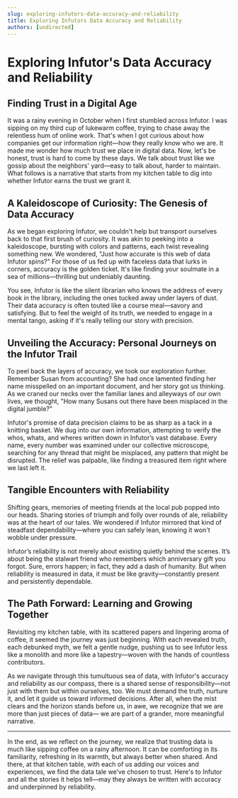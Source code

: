 ```yaml
---
slug: exploring-infutors-data-accuracy-and-reliability
title: Exploring Infutors Data Accuracy and Reliability
authors: [undirected]
---
```



# Exploring Infutor's Data Accuracy and Reliability

## Finding Trust in a Digital Age

It was a rainy evening in October when I first stumbled across Infutor. I was sipping on my third cup of lukewarm coffee, trying to chase away the relentless hum of online work. That's when I got curious about how companies get our information right—how they really know who we are. It made me wonder how much trust we place in digital data. Now, let's be honest, trust is hard to come by these days. We talk about trust like we gossip about the neighbors' yard—easy to talk about, harder to maintain. What follows is a narrative that starts from my kitchen table to dig into whether Infutor earns the trust we grant it.

## A Kaleidoscope of Curiosity: The Genesis of Data Accuracy

As we began exploring Infutor, we couldn't help but transport ourselves back to that first brush of curiosity. It was akin to peeking into a kaleidoscope, bursting with colors and patterns, each twist revealing something new. We wondered, "Just how accurate is this web of data Infutor spins?" For those of us fed up with faceless data that lurks in corners, accuracy is the golden ticket. It's like finding your soulmate in a sea of millions—thrilling but undeniably daunting.

You see, Infutor is like the silent librarian who knows the address of every book in the library, including the ones tucked away under layers of dust. Their data accuracy is often touted like a course meal—savory and satisfying. But to feel the weight of its truth, we needed to engage in a mental tango, asking if it's really telling our story with precision.

## Unveiling the Accuracy: Personal Journeys on the Infutor Trail

To peel back the layers of accuracy, we took our exploration further. Remember Susan from accounting? She had once lamented finding her name misspelled on an important document, and her story got us thinking. As we craned our necks over the familiar lanes and alleyways of our own lives, we thought, "How many Susans out there have been misplaced in the digital jumble?"

Infutor's promise of data precision claims to be as sharp as a tack in a knitting basket. We dug into our own information, attempting to verify the whos, whats, and wheres written down in Infutor’s vast database. Every name, every number was examined under our collective microscope, searching for any thread that might be misplaced, any pattern that might be disrupted. The relief was palpable, like finding a treasured item right where we last left it.

## Tangible Encounters with Reliability

Shifting gears, memories of meeting friends at the local pub popped into our heads. Sharing stories of triumph and folly over rounds of ale, reliability was at the heart of our tales. We wondered if Infutor mirrored that kind of steadfast dependability—where you can safely lean, knowing it won't wobble under pressure.

Infutor’s reliability is not merely about existing quietly behind the scenes. It’s about being the stalwart friend who remembers which anniversary gift you forgot. Sure, errors happen; in fact, they add a dash of humanity. But when reliability is measured in data, it must be like gravity—constantly present and persistently dependable.

## The Path Forward: Learning and Growing Together

Revisiting my kitchen table, with its scattered papers and lingering aroma of coffee, it seemed the journey was just beginning. With each revealed truth, each debunked myth, we felt a gentle nudge, pushing us to see Infutor less like a monolith and more like a tapestry—woven with the hands of countless contributors.

As we navigate through this tumultuous sea of data, with Infutor's accuracy and reliability as our compass, there is a shared sense of responsibility—not just with them but within ourselves, too. We must demand the truth, nurture it, and let it guide us toward informed decisions. After all, when the mist clears and the horizon stands before us, in awe, we recognize that we are more than just pieces of data— we are part of a grander, more meaningful narrative.

---

In the end, as we reflect on the journey, we realize that trusting data is much like sipping coffee on a rainy afternoon. It can be comforting in its familiarity, refreshing in its warmth, but always better when shared. And there, at that kitchen table, with each of us adding our voices and experiences, we find the data tale we’ve chosen to trust. Here's to Infutor and all the stories it helps tell—may they always be written with accuracy and underpinned by reliability.